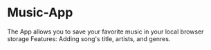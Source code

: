 # Music-App
The App allows you to save your favorite music in your local browser storage
Features: Adding song's title, artists, and genres. 
